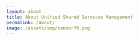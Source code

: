 ```yaml
---
layout: about
title: About Unified Shared Services Management
permalink: /about/
image: /assets/img/banner70.png
---
```

